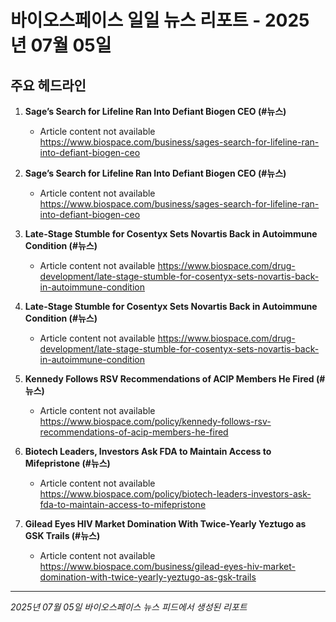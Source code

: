# 바이오스페이스 일일 뉴스 리포트 - 2025년 07월 05일


## 주요 헤드라인

1. **Sage’s Search for Lifeline Ran Into Defiant Biogen CEO (#뉴스)**
   - Article content not available
   <https://www.biospace.com/business/sages-search-for-lifeline-ran-into-defiant-biogen-ceo>

2. **Sage’s Search for Lifeline Ran Into Defiant Biogen CEO (#뉴스)**
   - Article content not available
   <https://www.biospace.com/business/sages-search-for-lifeline-ran-into-defiant-biogen-ceo>

3. **Late-Stage Stumble for Cosentyx Sets Novartis Back in Autoimmune Condition (#뉴스)**
   - Article content not available
   <https://www.biospace.com/drug-development/late-stage-stumble-for-cosentyx-sets-novartis-back-in-autoimmune-condition>

4. **Late-Stage Stumble for Cosentyx Sets Novartis Back in Autoimmune Condition (#뉴스)**
   - Article content not available
   <https://www.biospace.com/drug-development/late-stage-stumble-for-cosentyx-sets-novartis-back-in-autoimmune-condition>

5. **Kennedy Follows RSV Recommendations of ACIP Members He Fired (#뉴스)**
   - Article content not available
   <https://www.biospace.com/policy/kennedy-follows-rsv-recommendations-of-acip-members-he-fired>

6. **Biotech Leaders, Investors Ask FDA to Maintain Access to Mifepristone (#뉴스)**
   - Article content not available
   <https://www.biospace.com/policy/biotech-leaders-investors-ask-fda-to-maintain-access-to-mifepristone>

7. **Gilead Eyes HIV Market Domination With Twice-Yearly Yeztugo as GSK Trails (#뉴스)**
   - Article content not available
   <https://www.biospace.com/business/gilead-eyes-hiv-market-domination-with-twice-yearly-yeztugo-as-gsk-trails>


---
*2025년 07월 05일 바이오스페이스 뉴스 피드에서 생성된 리포트*